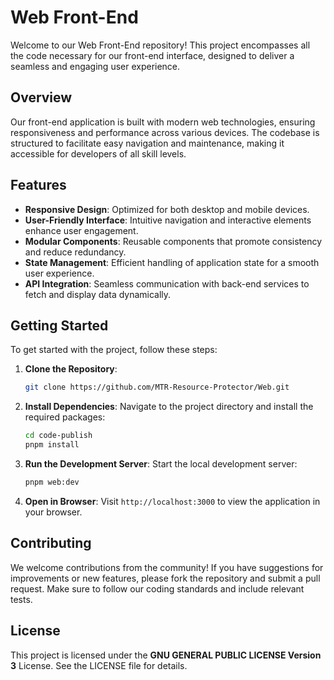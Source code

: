 # Web Front-End

Welcome to our Web Front-End repository! This project encompasses all the code necessary for our front-end interface, designed to deliver a seamless and engaging user experience.

## Overview

Our front-end application is built with modern web technologies, ensuring responsiveness and performance across various devices. The codebase is structured to facilitate easy navigation and maintenance, making it accessible for developers of all skill levels.

## Features

- **Responsive Design**: Optimized for both desktop and mobile devices.
- **User-Friendly Interface**: Intuitive navigation and interactive elements enhance user engagement.
- **Modular Components**: Reusable components that promote consistency and reduce redundancy.
- **State Management**: Efficient handling of application state for a smooth user experience.
- **API Integration**: Seamless communication with back-end services to fetch and display data dynamically.

## Getting Started

To get started with the project, follow these steps:

1. **Clone the Repository**:
   ```bash
   git clone https://github.com/MTR-Resource-Protector/Web.git
   ```

2. **Install Dependencies**:
   Navigate to the project directory and install the required packages:
   ```bash
   cd code-publish
   pnpm install
   ```

3. **Run the Development Server**:
   Start the local development server:
   ```bash
   pnpm web:dev
   ```

4. **Open in Browser**:
   Visit `http://localhost:3000` to view the application in your browser.

## Contributing

We welcome contributions from the community! If you have suggestions for improvements or new features, please fork the repository and submit a pull request. Make sure to follow our coding standards and include relevant tests.

## License

This project is licensed under the **GNU GENERAL PUBLIC LICENSE Version 3** License. See the LICENSE file for details.
